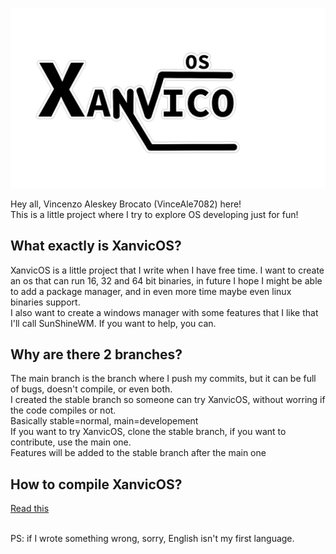 ![](xanvicos.png "XanvicOS")

Hey all, Vincenzo Aleskey Brocato (VinceAle7082) here! <br>
This is a little project where I try to explore OS developing just for fun!<br>

## What exactly is XanvicOS?
XanvicOS is a little project that I write when I have free time. I want to create an os that can run 16, 32 and 64 bit binaries, in future I hope I might be able to add a package manager, and in even more time maybe even linux binaries support. <br>
I also want to create a windows manager with some features that I like that I'll call SunShineWM. If you want to help, you can. <br>

## Why are there 2 branches?
The main branch is the branch where I push my commits, but it can be full of bugs, doesn't compile, or even both. <br>
I created the stable branch so someone can try XanvicOS, without worring if the code compiles or not. <br>
Basically stable=normal, main=developement<br>
If you want to try XanvicOS, clone the stable branch, if you want to contribute, use the main one. <br>
Features will be added to the stable branch after the main one<br>

## How to compile XanvicOS?
[Read this](https://vinceale7082.is-a.dev/xanvicos/wiki/important_things.html)

<br>
PS: if I wrote something wrong, sorry, English isn't my first language.
